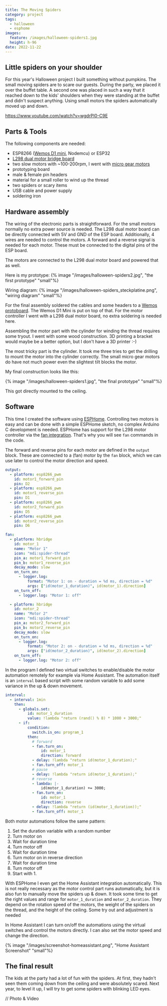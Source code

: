 ```yaml
---
title: The Moving Spiders
category: project
tags:
  - halloween
  - esphome
images:
  feature: /images/halloween-spiders1.jpg
  height: h-96
date: 2022-11-22
---
```

## Little spiders on your shoulder

For this year's Halloween project I built something without pumpkins. The small moving spiders are to scare our guests. During the party, we placed it over the buffet table. A second one was placed in such a way that it reached down to the kids' shoulders when they were standing at the buffet and didn't suspect anything. Using small motors the spiders automatically moved up and down.

https://www.youtube.com/watch?v=wgdrPl0-C9E

## Parts & Tools

The following components are needed:

* ESP8266 ([Wemos D1 mini](/the-world-of-wemos-d1-mini-boards/), Nodemcu) or ESP32
* [L298 dual motor bridge board](https://www.aliexpress.com/item/1005004428326464.html)
* two slow motors with ~100-200rpm, I went with [micro gear motors](https://www.aliexpress.com/item/32910513701.html)
* prototyping board
* male & female pin headers
* material for a small roller to wind up the thread
* two spiders or scary items
* USB cable and power supply
* soldering iron

## Hardware assembly

The wiring of the electronic parts is straightforward. For the small motors normally no extra power source is needed. The L298 dual motor board can be directly connected with 5V and GND of the ESP board. Additionally, 4 wires are needed to control the motors. A forward and a reverse signal is needed for each motor. These must be connected to the digital pins of the ESP board.

The motors are connected to the L298 dual motor board and powered that as well.

Here is my prototype:
{% image "/images/halloween-spiders2.jpg", "the first prototype" "small"%}

Wiring diagram:
{% image "/images/halloween-spiders_steckplatine.png", "wiring diagram" "small"%}

For the final assembly soldered the cables and some headers to a [Wemos protoboard](https://www.wemos.cc/en/latest/d1_mini_shield/protoboard.html). The Wemos D1 Mini is put on top of that. For the motor controller I went with a L298 dual motor board, no extra soldering is needed here.

Assembling the motor part with the cylinder for winding the thread requires some tryout. I went with some wood construction. 3D printing a bracket would maybe be a better option, but I don't have a 3D printer :-) 

The most tricky part is the cylinder. It took me three tries to get the drilling to mount the motor into the cylinder correctly. The small micro gear motors do have not much power even the slightest tilt blocks the motor.

My final construction looks like this:

{% image "/images/halloween-spiders1.jpg", "the final prototype" "small"%}

This got directly mounted to the ceiling.

## Software

This time I created the software using [ESPHome](https://esphome.io/). Controlling two motors is easy and can be done with a simple ESPHome sketch, no complex Arduino C development is needed.
ESPHome has support for the L298 motor controller via the [fan integration](https://esphome.io/components/fan/hbridge.html). That's why you will see `fan` commands in the code.

The forward and reverse pins for each motor are defined in the `output` block. These are connected to a (fan) motor by the `fan` block, which we can use later to control the motor direction and speed.

```yaml
output:
  - platform: esp8266_pwm
    id: motor1_forward_pin
    pin: D2
  - platform: esp8266_pwm
    id: motor1_reverse_pin
    pin: D1
  - platform: esp8266_pwm
    id: motor2_forward_pin
    pin: D5
  - platform: esp8266_pwm
    id: motor2_reverse_pin
    pin: D6

fan:
  - platform: hbridge
    id: motor_1
    name: "Motor 1"
    icon: "mdi:spider-thread"
    pin_a: motor1_forward_pin
    pin_b: motor1_reverse_pin
    decay_mode: slow
    on_turn_on:
      - logger.log:
          format: "Motor 1: on - duration = %d ms, direction = %d"
          args: ["id(motor_1_duration)", id(motor_1).direction]
    on_turn_off:
      - logger.log: "Motor 1: off"

  - platform: hbridge
    id: motor_2
    name: "Motor 2"
    icon: "mdi:spider-thread"
    pin_a: motor2_forward_pin
    pin_b: motor2_reverse_pin
    decay_mode: slow
    on_turn_on:
      - logger.log:
          format: "Motor 2: on - duration = %d ms, direction = %d"
          args: ["id(motor_2_duration)", id(motor_2).direction]
    on_turn_off:
      - logger.log: "Motor 2: off"
```

In the program I defined two virtual switches to enable/disable the motor automation remotely for example via Home Assistant. The automation itself is an `interval` based script with some random variable to add some variance in the up & down movement.

```yaml
interval:
  - interval: 1min
    then:
      - globals.set:
          id: motor_1_duration
          value: !lambda "return (rand() % 8) * 1000 + 3000;"
      - if:
          condition:
            switch.is_on: program_1
          then:
            # forward
            - fan.turn_on:
                id: motor_1
                direction: forward
            - delay: !lambda "return id(motor_1_duration);"
            - fan.turn_off: motor_1
            # pause
            - delay: !lambda "return id(motor_1_duration);"
            # reverse
            - lambda: |-
                id(motor_1_duration) += 3000;
            - fan.turn_on:
                id: motor_1
                direction: reverse
            - delay: !lambda "return (id(motor_1_duration));"
            - fan.turn_off: motor_1
```

Both motor automations follow the same pattern:

1. Set the duration variable with a random number
2. Turn motor on
3. Wait for duration time
4. Turn motor off
5. Wait for duration time
6. Turn motor on in reverse direction
7. Wait for duration time
8. Turn motor off
9. Start with 1.

With ESPHome I even get the Home Assistant integration automatically. This is not really necessary as the motor control part runs automatically, but it is also fun to manually move the spiders up & down. It took some time to get the right values and range for `motor_1_duration` and `motor_2_duration`. They depend on the rotation speed of the motors, the weight of the spiders on the thread, and the height of the ceiling. Some try out and adjustment is needed

In Home Assistant I can turn on/off the automations using the virtual switches and control the motors directly. I can also set the motor speed and change the direction.

{% image "/images/screenshot-homeassistant.png", "Home Assistant Screenshot" "small"%}

## The final result

The kids at the party had a lot of fun with the spiders. At first, they hadn't seen them coming down from the ceiling and were absolutely scared. Next year, to level it up, I will try to get some spiders with blinking LED eyes.

// Photo & Video